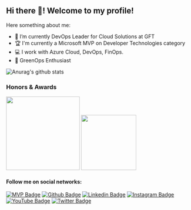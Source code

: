 ## Hi there 👋! Welcome to my profile!

Here something about me:

- 🔭 I’m currently DevOps Leader for Cloud Solutions at GFT
- 🏆 I'm currently a Microsoft MVP on Developer Technologies category
- 💻 I work with Azure Cloud, DevOps, FinOps.
- 🌱 GreenOps Enthusiast

![Anurag's github stats](https://github-readme-stats.vercel.app/api?username=juucustodio&theme=white&count_private=true&show_icons=true&title_color=3f9a98&icon_color=ED7439&line_height=20)
<!--[![Top Langs](https://github-readme-stats.vercel.app/api/top-langs/?username=juucustodio&theme=white&layout=compact&show_icons=true&title_color=3f9a98&&icon_color=ED7439)](https://github.com/anuraghazra/github-readme-stats) -->
 
  ### Honors & Awards
<image width="200px" src="https://github.com/juucustodio/juucustodio/blob/master/mvp_logo.png"/> <image width="150px" src="https://github.com/juucustodio/juucustodio/blob/master/aws_cb_logo.jpg"/>


#### Follow me on social networks:
[![MVP Badge](https://img.shields.io/badge/-Microsoft-blue?style=flat-square&logo=Microsoft&logoColor=white&link=https://mvp.microsoft.com/en-us/PublicProfile/5003228)](https://mvp.microsoft.com/en-us/PublicProfile/5003228)
[![Github Badge](https://img.shields.io/badge/-Github-blue?style=flat-square&logo=Github&logoColor=white&link=https://github.com/juucustodio)](https://github.com/juucustodio)
[![Linkedin Badge](https://img.shields.io/badge/-LinkedIn-blue?style=flat-square&logo=Linkedin&logoColor=white&link=https://www.linkedin.com/in/julianocustodio/)](https://www.linkedin.com/in/julianocustodio/)
[![Instagram Badge](https://img.shields.io/badge/-Instagram-blue?style=flat-square&labelColor=blue&logo=instagram&logoColor=white&link=https://www.instagram.com/JuuCustodio/)](https://www.instagram.com/juucustodio/)
[![YouTube Badge](https://img.shields.io/badge/-Youtube-blue?style=flat-square&labelColor=blue&logo=youtube&logoColor=white&link=https://youtube.com/sobrinhodeti)](https://youtube.com/sobrinhodeti)
[![Twitter Badge](https://img.shields.io/badge/-Twitter-blue?style=flat-square&labelColor=blue&logo=twitter&logoColor=white&link=https://twitter.com/JuuCustodio)](https://twitter.com/JuuCustodio)
